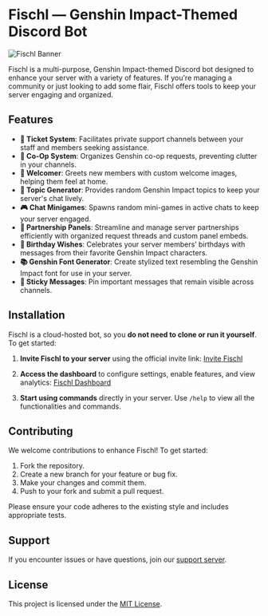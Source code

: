 # Fischl — Genshin Impact-Themed Discord Bot

![Fischl Banner](https://cdn.discordapp.com/banners/732422232273584198/5497f2c50fa371e0caa533ff9f16a7be.png)

Fischl is a multi-purpose, Genshin Impact-themed Discord bot designed to enhance your server with a variety of features. If you're managing a community or just looking to add some flair, Fischl offers tools to keep your server engaging and organized.

## Features

* **🎫 Ticket System**: Facilitates private support channels between your staff and members seeking assistance.
* **🧩 Co-Op System**: Organizes Genshin co-op requests, preventing clutter in your channels.
* **🎉 Welcomer**: Greets new members with custom welcome images, helping them feel at home.
* **💬 Topic Generator**: Provides random Genshin Impact topics to keep your server's chat lively.
* **🎮 Chat Minigames**: Spawns random mini-games in active chats to keep your server engaged.
* **🤝 Partnership Panels**: Streamline and manage server partnerships efficiently with organized request threads and custom panel embeds.
* **🎂 Birthday Wishes**: Celebrates your server members’ birthdays with messages from their favorite Genshin Impact characters.
* **📚 Genshin Font Generator**: Create stylized text resembling the Genshin Impact font for use in your server.
* **📌 Sticky Messages**: Pin important messages that remain visible across channels.

## Installation

Fischl is a cloud-hosted bot, so you **do not need to clone or run it yourself**. To get started:

1. **Invite Fischl to your server** using the official invite link: [Invite Fischl](https://discord.com/api/oauth2/authorize?client_id=732422232273584198&scope=bot%20applications.commands)

2. **Access the dashboard** to configure settings, enable features, and view analytics: [Fischl Dashboard](https://fischl.app/dashboard)

3. **Start using commands** directly in your server. Use `/help` to view all the functionalities and commands. 

## Contributing

We welcome contributions to enhance Fischl! To get started:

1. Fork the repository.
2. Create a new branch for your feature or bug fix.
3. Make your changes and commit them.
4. Push to your fork and submit a pull request.

Please ensure your code adheres to the existing style and includes appropriate tests.

## Support

If you encounter issues or have questions, join our [support server](https://discord.gg/kaycd3fxHh).

## License

This project is licensed under the [MIT License](https://opensource.org/license/mit).
